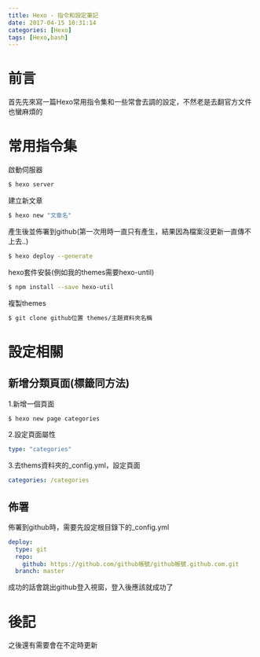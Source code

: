 ```yaml
---
title: Hexo - 指令和設定筆記
date: 2017-04-15 10:31:14
categories: [Hexo]
tags: [Hexo,bash]
---
```

# 前言
首先先來寫一篇Hexo常用指令集和一些常會去調的設定，不然老是去翻官方文件也蠻麻煩的

# 常用指令集
啟動伺服器
``` bash
$ hexo server 
```
建立新文章
``` bash
$ hexo new "文章名"
```
產生後並佈署到github(第一次用時一直只有產生，結果因為檔案沒更新一直傳不上去..)
``` bash
$ hexo deploy --generate
```

hexo套件安裝(例如我的themes需要hexo-until)
``` bash
$ npm install --save hexo-util
```

複製themes
``` bash
$ git clone github位置 themes/主題資料夾名稱
```

# 設定相關
## 新增分類頁面(標籤同方法)
1.新增一個頁面
``` bash
$ hexo new page categories
```
2.設定頁面屬性
``` yml
type: "categories"
```
3.去thems資料夾的_config.yml，設定頁面
``` yml
categories: /categories
```

## 佈署
佈署到github時，需要先設定根目錄下的_config.yml
``` yml
deploy:
  type: git
  repo:
    github: https://github.com/github帳號/github帳號.github.com.git
  branch: master 
```
成功的話會跳出github登入視窗，登入後應該就成功了


# 後記
之後還有需要會在不定時更新